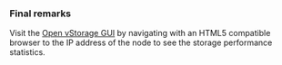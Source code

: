 ### Final remarks

Visit the [Open vStorage GUI](Administration/README.md) by navigating with an
HTML5 compatible browser to the IP address of the node to see the
storage performance statistics.
